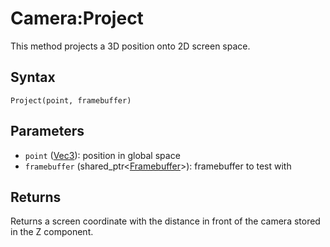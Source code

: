 # Camera:Project

This method projects a 3D position onto 2D screen space.

## Syntax

`Project(point, framebuffer)`

## Parameters

- `point` ([Vec3](Vec3.md)): position in global space
- `framebuffer` (shared_ptr<[Framebuffer](Framebuffer.md)>): framebuffer to test with

## Returns

Returns a screen coordinate with the distance in front of the camera stored in the Z component.